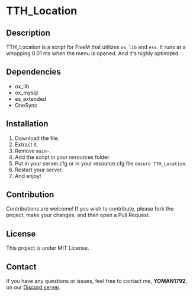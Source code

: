 # TTH_Location

## Description

TTH_Location is a script for FiveM that utilizes `ox_lib` and `esx`.
It runs at a whopping 0.01 ms when the menu is opened.
And it's highly optimized.

## Dependencies

- ox_lib
- ox_mysql
- es_extended
- OneSync

## Installation

1. Download the file.
2. Extract it.
3. Remove `main-`.
4. Add the script in your resources folder.
5. Put in your server.cfg or in your resource.cfg file ``ensure TTH_Location``.
6. Restart your server.
7. And enjoy!

## Contribution

Contributions are welcome! If you wish to contribute, please fork the project, make your changes, and then open a Pull Request.

## License

This project is under MIT License.

## Contact

If you have any questions or issues, feel free to contact me, **YOMAN1792**, on our [Discord server](https://discord.gg/7B8PmPCn). 
